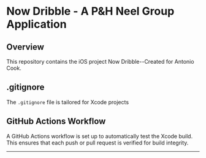 # Now Dribble - A P&H Neel Group Application

## Overview
This repository contains the iOS project Now Dribble--Created for Antonio Cook.

## .gitignore
The `.gitignore` file is tailored for Xcode projects

## GitHub Actions Workflow
A GitHub Actions workflow is set up to automatically test the Xcode build. This ensures that each push or pull request is verified for build integrity.

---
